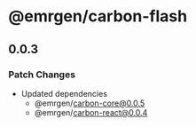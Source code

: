 # @emrgen/carbon-flash

## 0.0.3

### Patch Changes

- Updated dependencies
  - @emrgen/carbon-core@0.0.5
  - @emrgen/carbon-react@0.0.4
